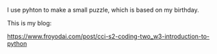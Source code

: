 I use pyhton to make a small puzzle, which is based on my birthday.

This is my blog:

https://www.froyodai.com/post/cci-s2-coding-two_w3-introduction-to-python
